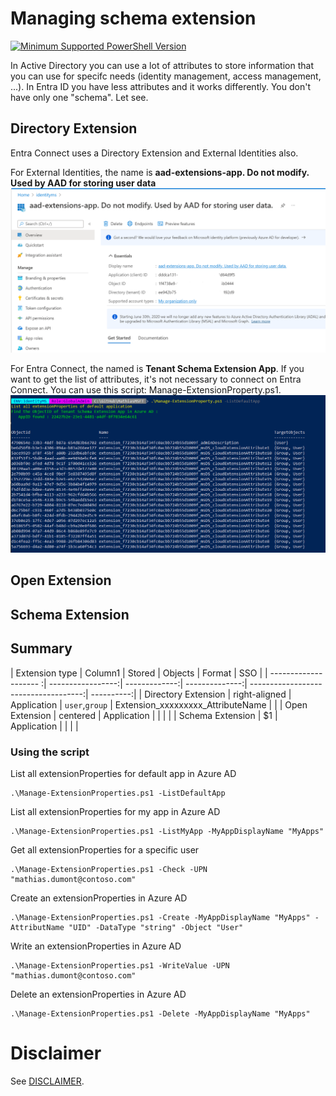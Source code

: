 # Managing schema extension
[![Minimum Supported PowerShell Version](https://img.shields.io/badge/PS-5.1-blue.svg)]()

In Active Directory you can use a lot of attributes to store information that you can use for specifc needs (identity management, access management, ...).
In Entra ID you have less attributes and it works differently. You don't have only one "schema".
Let see.


## Directory Extension
Entra Connect uses a Directory Extension and External Identities also. 

For External Identities, the name is <b>aad-extensions-app. Do not modify. Used by AAD for storing user data</b>
![image](./images/DirectoryExtension-ExternalIdentities.png)

For Entra Connect, the named is <b>Tenant Schema Extension App</b>.
If you want to get the list of attributes, it's not necessary to connect on Entra Connect. You can use this script: Manage-ExtensionProperty.ps1.
![image](./images/DirectoryExtension-GetAttributes.png)


## Open Extension


## Schema Extension


## Summary 

| Extension type        | Column1           | Stored        | Objects        | Format                               | SSO        |
| -------------------- :| -----------------:| -------------:| --------------:| ------------------------------------:| ----------:|
| Directory Extension   | right-aligned     | Application   | `user`,`group` | Extension_xxxxxxxxx_AttributeName    |            |
| Open Extension        | centered          | Application   |                |         |         |
| Schema Extension      |    $1             | Application   |                |         |         |

### Using the script
List all extensionProperties for default app in Azure AD
```
.\Manage-ExtensionProperties.ps1 -ListDefaultApp
```

List all extensionProperties for my app in Azure AD
```
.\Manage-ExtensionProperties.ps1 -ListMyApp -MyAppDisplayName "MyApps"
```

Get all extensionProperties for a specific user
```
.\Manage-ExtensionProperties.ps1 -Check -UPN "mathias.dumont@contoso.com"
```

Create an extensionProperties in Azure AD
```
.\Manage-ExtensionProperties.ps1 -Create -MyAppDisplayName "MyApps" -AttributName "UID" -DataType "string" -Object "User"
```

Write an extensionProperties in Azure AD
```
.\Manage-ExtensionProperties.ps1 -WriteValue -UPN "mathias.dumont@contoso.com"
```

Delete an extensionProperties in Azure AD
```
.\Manage-ExtensionProperties.ps1 -Delete -MyAppDisplayName "MyApps"
```


# Disclaimer
See [DISCLAIMER](./DISCLAIMER.md).